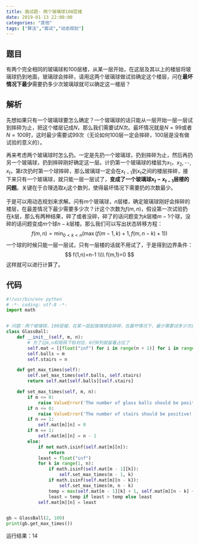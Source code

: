 ```yaml
---
title: 面试题- 两个玻璃球100层楼
date: 2019-01-13 22:00:00
categories: "其他"
tags: ["算法","面试","动态规划"]
---
```


## 题目 ##

有两个完全相同的玻璃球和100层楼，从某一层开始，在这层及其以上的楼层将玻璃球扔到地面，玻璃球会摔碎，请用这两个玻璃球做试验确定这个楼层，问在**最坏情况下最少**需要扔多少次玻璃球就可以确定这一楼层？

## 解析

先想如果只有一个玻璃球要怎么确定？一个玻璃球的话只能从一层开始一层一层试到摔碎为止，把这个楼层记成$N$，那么我们需要试$N$次。最坏情况就是$N=99$或者$N=100​$时，这时最少需要试99次（无论如何100层一定会摔碎，100层是没有做试验的意义的）。

再来考虑两个玻璃球时怎么扔。一定是先扔一个玻璃球，扔到摔碎为止，然后再扔另一个玻璃球，扔到摔碎刚好确定这一层。计扔第一个玻璃球的楼层为$x_1，x_2,\cdots,x_t$，第$t$次扔时第一个球摔碎，那么玻璃球一定会在$x_{t-1}$到$x_t$之间的楼层摔碎，接下来只有一个玻璃球，就只能一层一层试了，**变成了一个玻璃球$x_t-x_{t-1}$层楼的问题**。关键在于合理选取$x_i$这个数列，使得最坏情况下需要扔的次数最少。

于是可以用动态规划来求解。问有$m$个玻璃球，$n$层楼，确定玻璃球刚好会摔碎的楼层，在最差情况下最少需要多少次？计这个次数为$f(m,n)$，假设第一次试验扔在$k$层，那么有两种结果，碎了或者没碎，碎了的话问题变为$k$层楼$m-1$个球，没碎的话问题变成$m$个球$n-k$层楼。那么我们可以写出状态转移方程：
$$
f(m,n)=\min_{0<k<n}{(\max{(f(m-1,k)+1,f(m,n-k)+1)})}
$$
一个球的时候只能一层一层试，只有一层楼的话就不用试了，于是得到边界条件：
$$
f(1,n)=n-1 \\\\
f(m,1)=0
$$
这样就可以进行计算了。

## 代码

```python
#!/usr/bin/env python
# -*- coding: utf-8 -*-
import math


# 问题：两个玻璃球，100层楼，在某一层起玻璃球会摔碎，在最坏情况下，最少需要试多少次就可以找到这个楼层？
class GlassBall:
    def __init__(self, m, n):
        # 为了让m,n和矩阵下标对应，0行0列就留着占位了
        self.mat = [[float("inf") for i in range(n + 1)] for i in range(m + 1)]
        self.balls = m
        self.stairs = n

    def get_max_times(self):
        self.set_max_times(self.balls, self.stairs)
        return self.mat[self.balls][self.stairs]

    def set_max_times(self, m, n):
        if m <= 0:
            raise ValueError('The number of glass balls should be positive!')
        if n <= 0:
            raise ValueError('The number of stairs should be positive!')
        if n == 1:
            self.mat[m][n] = 0
        if m == 1:
            self.mat[m][n] = n - 1
        else:
            if not math.isinf(self.mat[m][n]):
                return
            least = float("inf")
            for k in range(1, n):
                if math.isinf(self.mat[m - 1][k]):
                    self.set_max_times(m - 1, k)
                if math.isinf(self.mat[m][n - k]):
                    self.set_max_times(m, n - k)
                temp = max(self.mat[m - 1][k] + 1, self.mat[m][n - k] + 1)
                least = temp if least > temp else least
            self.mat[m][n] = least


gb = GlassBall(2, 100)
print(gb.get_max_times())
```

运行结果：14